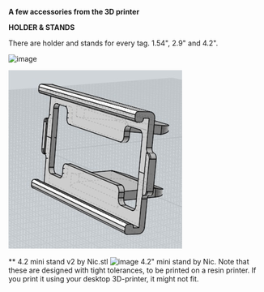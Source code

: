 **A few accessories from the 3D printer**

**HOLDER & STANDS**

There are holder and stands for every tag. 1.54", 2.9" and 4.2". 

![image](https://github.com/slimline33/OpenEPaperLink/assets/3323812/836875fd-7a5f-4a14-8cbe-e83381784879)

![image](2-9_Solum_shelf_holder_2cm.jpg)



** 4.2 mini stand v2 by Nic.stl
![image](4.2_mini_stand_v2.jpg)
4.2" mini stand by Nic. Note that these are designed with tight tolerances, to be printed on a resin printer. If you print it using your desktop 3D-printer, it might not fit.

